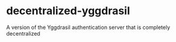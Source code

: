 # decentralized-yggdrasil
A version of the Yggdrasil authentication server that is completely decentralized
